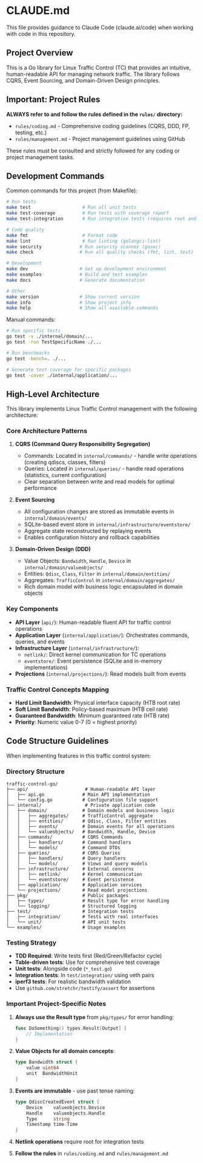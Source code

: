 # CLAUDE.md

This file provides guidance to Claude Code (claude.ai/code) when working with code in this repository.

## Project Overview

This is a Go library for Linux Traffic Control (TC) that provides an intuitive, human-readable API for managing network traffic. The library follows CQRS, Event Sourcing, and Domain-Driven Design principles.

## Important: Project Rules

**ALWAYS refer to and follow the rules defined in the `rules/` directory:**
- `rules/coding.md` - Comprehensive coding guidelines (CQRS, DDD, FP, testing, etc.)
- `rules/management.md` - Project management guidelines using GitHub

These rules must be consulted and strictly followed for any coding or project management tasks.

## Development Commands

Common commands for this project (from Makefile):

```bash
# Run tests
make test                   # Run all unit tests
make test-coverage          # Run tests with coverage report
make test-integration       # Run integration tests (requires root and iperf3)

# Code quality
make fmt                    # Format code
make lint                   # Run linting (golangci-lint)
make security              # Run security scanner (gosec)
make check                 # Run all quality checks (fmt, lint, test)

# Development
make dev                   # Set up development environment
make examples              # Build and test examples
make docs                  # Generate documentation

# Other
make version               # Show current version
make info                  # Show project info
make help                  # Show all available commands
```

Manual commands:

```bash
# Run specific tests
go test -v ./internal/domain/...
go test -run TestSpecificName ./...

# Run benchmarks
go test -bench=. ./...

# Generate test coverage for specific packages
go test -cover ./internal/application/...
```

## High-Level Architecture

This library implements Linux Traffic Control management with the following architecture:

### Core Architecture Patterns

1. **CQRS (Command Query Responsibility Segregation)**
   - Commands: Located in `internal/commands/` - handle write operations (creating qdiscs, classes, filters)
   - Queries: Located in `internal/queries/` - handle read operations (statistics, current configuration)
   - Clear separation between write and read models for optimal performance

2. **Event Sourcing**
   - All configuration changes are stored as immutable events in `internal/domain/events/`
   - SQLite-based event store in `internal/infrastructure/eventstore/`
   - Aggregate state reconstructed by replaying events
   - Enables configuration history and rollback capabilities

3. **Domain-Driven Design (DDD)**
   - Value Objects: `Bandwidth`, `Handle`, `Device` in `internal/domain/valueobjects/`
   - Entities: `Qdisc`, `Class`, `Filter` in `internal/domain/entities/`
   - Aggregates: `TrafficControl` in `internal/domain/aggregates/`
   - Rich domain model with business logic encapsulated in domain objects

### Key Components

- **API Layer** (`api/`): Human-readable fluent API for traffic control operations
- **Application Layer** (`internal/application/`): Orchestrates commands, queries, and events
- **Infrastructure Layer** (`internal/infrastructure/`):
  - `netlink/`: Direct kernel communication for TC operations
  - `eventstore/`: Event persistence (SQLite and in-memory implementations)
- **Projections** (`internal/projections/`): Read models built from events

### Traffic Control Concepts Mapping

- **Hard Limit Bandwidth**: Physical interface capacity (HTB root rate)
- **Soft Limit Bandwidth**: Policy-based maximum (HTB ceil rate)
- **Guaranteed Bandwidth**: Minimum guaranteed rate (HTB rate)
- **Priority**: Numeric value 0-7 (0 = highest priority)

## Code Structure Guidelines

When implementing features in this traffic control system:

### Directory Structure
```
traffic-control-go/
├── api/                     # Human-readable API layer
│   ├── api.go              # Main API implementation
│   └── config.go           # Configuration file support
├── internal/                # Private application code
│   ├── domain/             # Domain models and business logic
│   │   ├── aggregates/     # TrafficControl aggregate
│   │   ├── entities/       # Qdisc, Class, Filter entities
│   │   ├── events/         # Domain events for all operations
│   │   └── valueobjects/   # Bandwidth, Handle, Device
│   ├── commands/           # CQRS Commands
│   │   ├── handlers/       # Command handlers
│   │   └── models/         # Command DTOs
│   ├── queries/            # CQRS Queries
│   │   ├── handlers/       # Query handlers
│   │   └── models/         # Views and query models
│   ├── infrastructure/     # External concerns
│   │   ├── netlink/        # Kernel communication
│   │   └── eventstore/     # Event persistence
│   ├── application/        # Application services
│   └── projections/        # Read model projections
├── pkg/                    # Public packages
│   ├── types/              # Result type for error handling
│   └── logging/            # Structured logging
├── test/                   # Integration tests
│   ├── integration/        # Tests with real interfaces
│   └── unit/               # API unit tests
└── examples/               # Usage examples
```

### Testing Strategy

- **TDD Required**: Write tests first (Red/Green/Refactor cycle)
- **Table-driven tests**: Use for comprehensive test coverage
- **Unit tests**: Alongside code (`*_test.go`)
- **Integration tests**: In `test/integration/` using veth pairs
- **iperf3 tests**: For realistic bandwidth validation
- Use `github.com/stretchr/testify/assert` for assertions

### Important Project-Specific Notes

1. **Always use the Result type** from `pkg/types/` for error handling:
   ```go
   func DoSomething() types.Result[Output] {
       // Implementation
   }
   ```

2. **Value Objects for all domain concepts**:
   ```go
   type Bandwidth struct {
       value uint64
       unit  BandwidthUnit
   }
   ```

3. **Events are immutable** - use past tense naming:
   ```go
   type QdiscCreatedEvent struct {
       Device    valueobjects.Device
       Handle    valueobjects.Handle
       Type      string
       Timestamp time.Time
   }
   ```

4. **Netlink operations** require root for integration tests

5. **Follow the rules** in `rules/coding.md` and `rules/management.md`